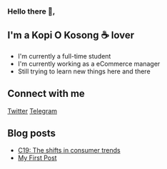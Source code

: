 ### Hello there 👋,

## I'm a Kopi O Kosong ☕ lover
- I'm currently a full-time student
- I'm currently working as a eCommerce manager
- Still trying to learn new things here and there

## Connect with me
[Twitter](https://twitter.com/Richard_wzc)
[Telegram](https://t.me/rw_zc)

## Blog posts
<!-- BLOG-POST-LIST:START -->
- [C19: The shifts in consumer trends](https://rwzc.herokuapp.com/c19-the-shifts-in-consumer-trends/)
- [My First Post](https://rwzc.herokuapp.com/my-first-post/)
<!-- BLOG-POST-LIST:END -->